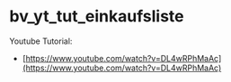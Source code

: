 # bv_yt_tut_einkaufsliste

Youtube Tutorial:

- [https://www.youtube.com/watch?v=DL4wRPhMaAc](https://www.youtube.com/watch?v=DL4wRPhMaAc)

